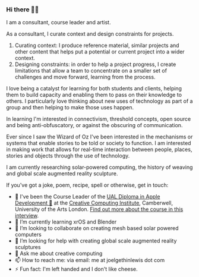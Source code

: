 ### Hi there 👋🏻

<!--
**JGL/JGL** is a ✨ _special_ ✨ repository because its `README.md` (this file) appears on your GitHub profile.
-->
I am a consultant, course leader and artist.

As a consultant, I curate context and design constraints for projects.

1. Curating context: I produce reference material, similar projects and other content that helps put a potential or current project into a wider context.
2. Designing constraints: in order to help a project progress, I create limitations that allow a team to concentrate on a smaller set of challenges and move forward, learning from the process.

I love being a catalyst for learning for both students and clients, helping them to build capacity and enabling them to pass on their knowledge to others. I particularly love thinking about new uses of technology as part of a group and then helping to make those uses happen.

In learning I'm interested in connectivism, threshold concepts, open source and being anti-obfuscatory, or against the obscuring of communication.

Ever since I saw the Wizard of Oz I've been interested in the mechanisms or systems that enable stories to be told or society to function. I am interested in making work that allows for real-time interaction between people, places, stories and objects through the use of technology.

I am currently researching solar-powered computing, the history of weaving and global scale augmented reality sculpture.

If you've got a joke, poem, recipe, spell or otherwise, get in touch:

- 🔭 I've been the Course Leader of the [UAL Diploma in Apple Development 🍎](https://www.arts.ac.uk/subjects/creative-computing/undergraduate/ual-diploma-in-apple-development) at the [Creative Computing Institute](https://www.arts.ac.uk/creative-computing-institute), Camberwell, University of the Arts London. [Find out more about the course in this interview](https://www.arts.ac.uk/about-ual/press-office/stories/ual-diploma-in-apple-development-apply-for-sept-2022).
- 🌱 I’m currently learning xrOS and Blender
- 👯 I’m looking to collaborate on creating mesh based solar powered computers
- 🤔 I’m looking for help with creating global scale augmented reality sculptures
- 💬 Ask me about creative computing
- 📫 How to reach me: via email: me at joelgethinlewis dot com
- ⚡ Fun fact: I'm left handed and I don't like cheese.

